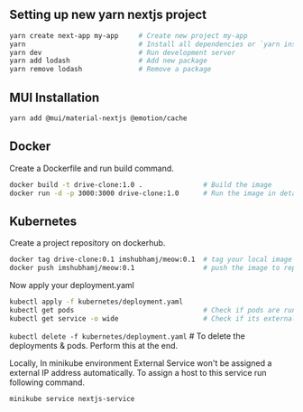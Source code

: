 ## Setting up new yarn nextjs project

```bash
yarn create next-app my-app     # Create new project my-app
yarn                            # Install all dependencies or `yarn install`
yarn dev                        # Run development server
yarn add lodash                 # Add new package
yarn remove lodash              # Remove a package
```

## MUI Installation

```bash
yarn add @mui/material-nextjs @emotion/cache
```

## Docker

Create a Dockerfile and run build command.

```bash
docker build -t drive-clone:1.0 .               # Build the image
docker run -d -p 3000:3000 drive-clone:1.0      # Run the image in detach mode with given port
```

## Kubernetes

Create a project repository on dockerhub.

```bash
docker tag drive-clone:0.1 imshubhamj/meow:0.1  # tag your local image with repo name
docker push imshubhamj/meow:0.1                 # push the image to repo
```

Now apply your deployment.yaml

```bash
kubectl apply -f kubernetes/deployment.yaml
kubectl get pods                                # Check if pods are running
kubectl get service -o wide                     # Check if its external service
```

`kubectl delete -f kubernetes/deployment.yaml` # To delete the deployments & pods. Perform this at the end.

Locally, In minikube environment External Service won't be assigned a external IP address automatically.
To assign a host to this service run following command.

```bash
minikube service nextjs-service
```
